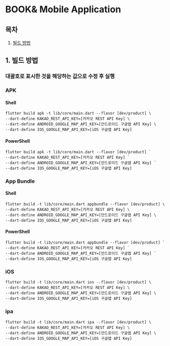 # BOOK& Mobile Application

## 목차
1. [빌드 방법](#1-빌드-방법)

## 1. 빌드 방법
### 대괄호로 표시한 것을 해당하는 값으로 수정 후 실행

### APK
#### Shell
```shell
flutter build apk -t lib/core/main.dart --flavor [dev/product] \
--dart-define KAKAO_REST_API_KEY=[카카오 REST API Key] \
--dart-define ANDROID_GOOGLE_MAP_API_KEY=[안드로이드 구글맵 API Key] \
--dart-define IOS_GOOGLE_MAP_API_KEY=[iOS 구글맵 API Key]
```

#### PowerShell
```shell
flutter build apk -t lib/core/main.dart --flavor [dev/product] `
--dart-define KAKAO_REST_API_KEY=[카카오 REST API Key] `
--dart-define ANDROID_GOOGLE_MAP_API_KEY=[안드로이드 구글맵 API Key] `
--dart-define IOS_GOOGLE_MAP_API_KEY=[iOS 구글맵 API Key]
```

### App Bundle
#### Shell
```shell
flutter build -t lib/core/main.dart appbundle --flavor [dev/product] \
--dart-define KAKAO_REST_API_KEY=[카카오 REST API Key] \
--dart-define ANDROID_GOOGLE_MAP_API_KEY=[안드로이드 구글맵 API Key] \
--dart-define IOS_GOOGLE_MAP_API_KEY=[iOS 구글맵 API Key]
```

#### PowerShell
```shell
flutter build -t lib/core/main.dart appbundle --flavor [dev/product] `
--dart-define KAKAO_REST_API_KEY=[카카오 REST API Key] `
--dart-define ANDROID_GOOGLE_MAP_API_KEY=[안드로이드 구글맵 API Key] `
--dart-define IOS_GOOGLE_MAP_API_KEY=[iOS 구글맵 API Key]
```

### iOS
```shell
flutter build -t lib/core/main.dart ios --flavor [dev/product] \
--dart-define KAKAO_REST_API_KEY=[카카오 REST API Key] \
--dart-define ANDROID_GOOGLE_MAP_API_KEY=[안드로이드 구글맵 API Key] \
--dart-define IOS_GOOGLE_MAP_API_KEY=[iOS 구글맵 API Key]
```

### ipa
```shell
flutter build -t lib/core/main.dart ipa --flavor [dev/product] \
--dart-define KAKAO_REST_API_KEY=[카카오 REST API Key] \
--dart-define ANDROID_GOOGLE_MAP_API_KEY=[안드로이드 구글맵 API Key] \
--dart-define IOS_GOOGLE_MAP_API_KEY=[iOS 구글맵 API Key]
```
